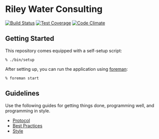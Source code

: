 Riley Water Consulting
===

[![Build Status](https://travis-ci.org/ash106/rwc.svg?branch=master)](https://travis-ci.org/ash106/rwc)
[![Test Coverage](https://codeclimate.com/github/ash106/rwc/badges/coverage.svg)](https://codeclimate.com/github/ash106/rwc)
[![Code Climate](https://codeclimate.com/github/ash106/rwc/badges/gpa.svg)](https://codeclimate.com/github/ash106/rwc)

Getting Started
---------------

This repository comes equipped with a self-setup script:

    % ./bin/setup

After setting up, you can run the application using [foreman]:

    % foreman start

[foreman]: http://ddollar.github.io/foreman/

Guidelines
----------

Use the following guides for getting things done, programming well, and
programming in style.

* [Protocol](http://github.com/thoughtbot/guides/blob/master/protocol)
* [Best Practices](http://github.com/thoughtbot/guides/blob/master/best-practices)
* [Style](http://github.com/thoughtbot/guides/blob/master/style)
